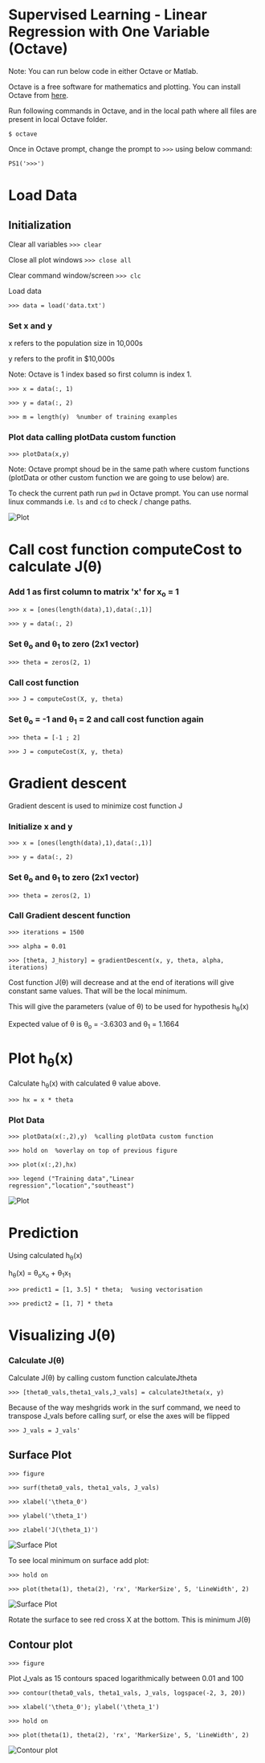 Supervised Learning - Linear Regression with One Variable (Octave)
===================================================================

Note: You can run below code in either Octave or Matlab.

Octave is a free software for mathematics and plotting. You can install Octave from [here](https://www.gnu.org/software/octave/).


Run following commands in Octave, and in the local path where all files are present in local Octave folder. 


`$ octave`

Once in Octave prompt, change the prompt to `>>>` using below command:

`PS1('>>>')`


# Load Data

## Initialization

Clear all variables 
`>>> clear`

Close all plot windows `>>> close all`

Clear command window/screen `>>> clc`

Load data 

`>>> data = load('data.txt')`

### Set x and y
x refers to the population size in 10,000s

y refers to the profit in $10,000s

Note: Octave is 1 index based so first column is index 1. 


`>>> x = data(:, 1)`

`>>> y = data(:, 2)`

`>>> m = length(y)  %number of training examples`


### Plot data calling plotData custom function
`>>> plotData(x,y)`

Note: Octave prompt shoud be in the same path where custom functions (plotData or other custom function we are going to use below) are.

To check the current path run `pwd` in Octave prompt. You can use normal linux commands i.e. `ls` and `cd` to check / change paths. 


![Plot](figures/figure1.png)

# Call cost function computeCost to calculate J(&theta;)

### Add 1 as first column to matrix 'x' for x<sub>o</sub> = 1 

`>>> x = [ones(length(data),1),data(:,1)]`


`>>> y = data(:, 2)`


### Set &theta;<sub>o</sub> and &theta;<sub>1</sub> to zero (2x1 vector)

`>>> theta = zeros(2, 1)`

### Call cost function

`>>> J = computeCost(X, y, theta)`

### Set &theta;<sub>o</sub> = -1 and &theta;<sub>1</sub> = 2 and call cost function again

`>>> theta = [-1 ; 2]`

`>>> J = computeCost(X, y, theta)`

# Gradient descent 
Gradient descent is used to minimize cost function J

### Initialize x and y
`>>> x = [ones(length(data),1),data(:,1)]`

`>>> y = data(:, 2)`

### Set &theta;<sub>o</sub> and &theta;<sub>1</sub> to zero (2x1 vector)
`>>> theta = zeros(2, 1)`

### Call Gradient descent function 
`>>> iterations = 1500`

`>>> alpha = 0.01`

`>>> [theta, J_history] = gradientDescent(x, y, theta, alpha, iterations)`


Cost function J(&theta;) will decrease and at the end of iterations will give constant same values. That will be the local minimum. 

This will give the parameters (value of &theta;) to be used for hypothesis h<sub>&theta;</sub>(x)


Expected value of &theta; is &theta;<sub>o</sub> = -3.6303 and &theta;<sub>1</sub> = 1.1664

# Plot h<sub>&theta;</sub>(x)

Calculate h<sub>&theta;</sub>(x) with calculated &theta; value above.

`>>> hx = x * theta`

### Plot Data
`>>> plotData(x(:,2),y)  %calling plotData custom function`

`>>> hold on  %overlay on top of previous figure`

`>>> plot(x(:,2),hx)`

`>>> legend ("Training data","Linear regression","location","southeast")`


![Plot](figures/figure2.png)



# Prediction
Using calculated h<sub>&theta;</sub>(x)

h<sub>&theta;</sub>(x) = &theta;<sub>o</sub>x<sub>o</sub>  + &theta;<sub>1</sub>x<sub>1</sub>


`>>> predict1 = [1, 3.5] * theta;  %using vectorisation` 

`>>> predict2 = [1, 7] * theta`


# Visualizing J(&theta;)

### Calculate J(&theta;)

Calculate J(&theta;) by calling custom function calculateJtheta

`>>> [theta0_vals,theta1_vals,J_vals] = calculateJtheta(x, y)`

Because of the way meshgrids work in the surf command, we need to
transpose J_vals before calling surf, or else the axes will be flipped


`>>> J_vals = J_vals'`

## Surface Plot
`>>> figure`

`>>> surf(theta0_vals, theta1_vals, J_vals)`

`>>> xlabel('\theta_0')`

`>>> ylabel('\theta_1')`

`>>> zlabel('J(\theta_1)')`


![Surface Plot](figures/figure3.png)

To see local minimum on surface add plot:

`>>> hold on`

`>>> plot(theta(1), theta(2), 'rx', 'MarkerSize', 5, 'LineWidth', 2)`

![Surface Plot](figures/figure5.png)

Rotate the surface to see red cross X at the bottom. This is minimum J(&theta;) 


## Contour plot

`>>> figure`

Plot J_vals as 15 contours spaced logarithmically between 0.01 and 100

`>>> contour(theta0_vals, theta1_vals, J_vals, logspace(-2, 3, 20))`

`>>> xlabel('\theta_0'); ylabel('\theta_1')`

`>>> hold on`

`>>> plot(theta(1), theta(2), 'rx', 'MarkerSize', 5, 'LineWidth', 2)`


![Contour plot](figures/figure4.png)